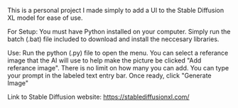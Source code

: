This is a personal project I made simply to add a UI to the Stable Diffusion XL model for ease of use.

For Setup:
    You must have Python installed on your computer.
    Simply run the batch (.bat) file included to download and install the neccesary libraries.

Use:
    Run the python (.py) file to open the menu.
    You can select a referance image that the AI will use to help make the picture be clicked "Add referance image". There is no limit on how many you can add.
    You can type your prompt in the labeled text entry bar.
    Once ready, click "Generate Image"

Link to Stable Diffusion website: https://stablediffusionxl.com/

